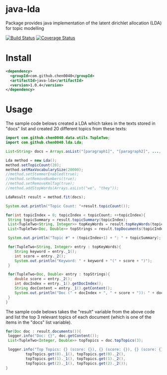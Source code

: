 # java-lda
Package provides java implementation of the latent dirichlet allocation (LDA) for topic modelling

[![Build Status](https://travis-ci.org/chen0040/java-lda.svg?branch=master)](https://travis-ci.org/chen0040/java-lda) [![Coverage Status](https://coveralls.io/repos/github/chen0040/java-lda/badge.svg?branch=master)](https://coveralls.io/github/chen0040/java-lda?branch=master)

# Install

```xml
<dependency>
  <groupId>com.github.chen0040</groupId>
  <artifactId>java-lda</artifactId>
  <version>1.0.4</version>
</dependency>
```


# Usage

The sample code belows created a LDA which takes in the texts stored in "docs" list and created 20 different topics from these texts: 

```java
import com.github.chen0040.data.utils.TupleTwo;
import com.github.chen0040.lda.Lda;

List<String> docs = Arrays.asList("[paragraph1]", "[paragraph2]", ..., "[paragraphN]");

Lda method = new Lda();
method.setTopicCount(20);
method.setMaxVocabularySize(20000);
//method.setStemmerEnabled(true);
//method.setRemoveNumbers(true);
//method.setRemoveXmlTag(true);
//method.addStopWords(Arrays.asList("we", "they"));

LdaResult result = method.fit(docs);

System.out.println("Topic Count: "+result.topicCount());

for(int topicIndex = 0; topicIndex < topicCount; ++topicIndex){
 String topicSummary = result.topicSummary(topicIndex);
 List<TupleTwo<String, Integer>> topKeyWords = result.topKeyWords(topicIndex, 10);
 List<TupleTwo<Doc, Double>> topStrings = result.topDocuments(topicIndex, 5);

 System.out.println("Topic #" + (topicIndex+1) + ": " + topicSummary);

 for(TupleTwo<String, Integer> entry : topKeyWords){
    String keyword = entry._1();
    int score = entry._2();
    System.out.println("Keyword: " + keyword + "(" + score + ")");
 }

 for(TupleTwo<Doc, Double> entry : topStrings){
    double score = entry._2();
    int docIndex = entry._1().getDocIndex();
    String docContent = entry._1().getContent();
    System.out.println("Doc (" + docIndex + ", " + score + ")): " + docContent);
 }
}
```

The sample code belows takes the "result" variable from the above code and list the top 3 relevant topics of each document (which is one of the items in the "docs" list variable).
 
```java
for(Doc doc : result.documents()){
 logger.info("Doc: {}", doc.getContent());
 List<TupleTwo<Integer, Double>> topTopics = doc.topTopics(3);

 logger.info("Top Topics: {} (score: {}), {} (score: {}), {} (score: {})",
         topTopics.get(0)._1(), topTopics.get(0)._2(),
         topTopics.get(1)._1(), topTopics.get(1)._2(),
         topTopics.get(2)._1(), topTopics.get(2)._2());
}
```
